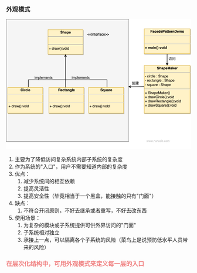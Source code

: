 ### 外观模式

![](img.png)

1. 主要为了降低访问复杂系统内部子系统的复杂度
2. 作为系统的"入口"，用户不需要知道内部的复杂度
3. 优点：
      1) 减少系统间的相互依赖
      2) 提高灵活性
      3) 提高安全性（毕竟相当于一个黑盒，能接触的只有"门面"）
4. 缺点：
      1) 不符合开闭原则，不好去继承或者重写，不好去改东西
5. 使用场景：
      1) 为复杂的模块或子系统提供可供外界访问的"门面"
      2) 子系统相对独立
      3) 承接上一点，可以隔离各个子系统的风险（菜鸟上是说预防低水平人员带来的风险）
### <font color=LightCoral> 在层次化结构中，可用外观模式来定义每一层的入口